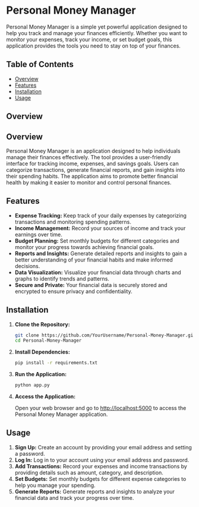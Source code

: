 # Personal Money Manager

Personal Money Manager is a simple yet powerful application designed to help you track and manage your finances efficiently. Whether you want to monitor your expenses, track your income, or set budget goals, this application provides the tools you need to stay on top of your finances.

## Table of Contents
- [Overview](#overview)
- [Features](#features)
- [Installation](#installation)
- [Usage](#usage)

## Overview<a name="overview"></a>
## Overview <a name="overview"></a>
Personal Money Manager is an application designed to help individuals manage their finances effectively. The tool provides a user-friendly interface for tracking income, expenses, and savings goals. Users can categorize transactions, generate financial reports, and gain insights into their spending habits. The application aims to promote better financial health by making it easier to monitor and control personal finances.

## Features<a name="features"></a>

- **Expense Tracking:** Keep track of your daily expenses by categorizing transactions and monitoring spending patterns.
- **Income Management:** Record your sources of income and track your earnings over time.
- **Budget Planning:** Set monthly budgets for different categories and monitor your progress towards achieving financial goals.
- **Reports and Insights:** Generate detailed reports and insights to gain a better understanding of your financial habits and make informed decisions.
- **Data Visualization:** Visualize your financial data through charts and graphs to identify trends and patterns.
- **Secure and Private:** Your financial data is securely stored and encrypted to ensure privacy and confidentiality.

## Installation<a name="installation"></a>

1. **Clone the Repository:**
   ```bash
   git clone https://github.com/YourUsername/Personal-Money-Manager.git
   cd Personal-Money-Manager
   ```

2. **Install Dependencies:**
   ```bash
   pip install -r requirements.txt
   ```
   
3. **Run the Application:**
   ```bash
   python app.py
   ```
4. **Access the Application:**

   Open your web browser and go to [http://localhost:5000](http://localhost:5000) to access the Personal Money Manager application.

## Usage<a name="usage"></a>

1. **Sign Up:** Create an account by providing your email address and setting a password.
2. **Log In:** Log in to your account using your email address and password.
3. **Add Transactions:** Record your expenses and income transactions by providing details such as amount, category, and description.
4. **Set Budgets:** Set monthly budgets for different expense categories to help you manage your spending.
5. **Generate Reports:** Generate reports and insights to analyze your financial data and track your progress over time.
